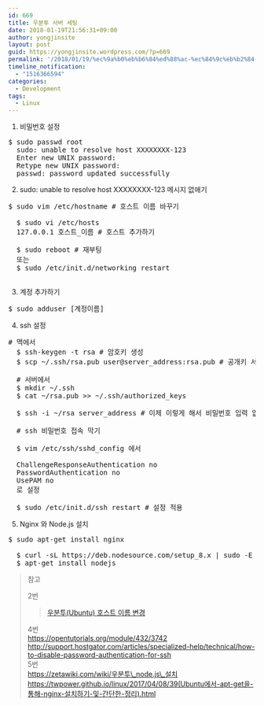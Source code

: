 ```yaml
---
id: 669
title: 우분투 서버 세팅
date: 2018-01-19T21:56:31+09:00
author: yongjinsite
layout: post
guid: https://yongjinsite.wordpress.com/?p=669
permalink: '/2018/01/19/%ec%9a%b0%eb%b6%84%ed%88%ac-%ec%84%9c%eb%b2%84-%ec%84%b8%ed%8c%85/'
timeline_notification:
  - "1516366594"
categories:
  - Development
tags:
  - Linux
---
```

1. 비밀번호 설정

<pre>$ sudo passwd root
  sudo: unable to resolve host XXXXXXXX-123
  Enter new UNIX password: 
  Retype new UNIX password: 
  passwd: password updated successfully
</pre>

2. sudo: unable to resolve host XXXXXXXX-123 메시지 없애기

<pre>$ sudo vim /etc/hostname # 호스트 이름 바꾸기

  $ sudo vi /etc/hosts 
  127.0.0.1 호스트_이름 # 호스트 추가하기

  $ sudo reboot # 재부팅
  또는
  $ sudo /etc/init.d/networking restart
  
</pre>

3. 계정 추가하기

<pre>$ sudo adduser [계정이름]
</pre>

4. ssh 설정

<pre># 맥에서
  $ ssh-keygen -t rsa # 암호키 생성
  $ scp ~/.ssh/rsa.pub user@server_address:rsa.pub # 공개키 서버로 옮기기

  # 서버에서
  $ mkdir ~/.ssh
  $ cat ~/rsa.pub &gt;&gt; ~/.ssh/authorized_keys

  $ ssh -i ~/rsa server_address # 이제 이렇게 해서 비밀번호 입력 없이 접속 가능

  # ssh 비밀번호 접속 막기
  
  $ vim /etc/ssh/sshd_config 에서

  ChallengeResponseAuthentication no
  PasswordAuthentication no
  UsePAM no 
  로 설정

  $ sudo /etc/init.d/ssh restart # 설정 적용
</pre>

5. Nginx 와 Node.js 설치

<pre>$ sudo apt-get install nginx
    
  $ curl -sL https://deb.nodesource.com/setup_8.x | sudo -E bash -
  $ apt-get install nodejs
</pre>

<div>
</div>

> 참고
> 
> 2번
> 
> <blockquote class="wp-embedded-content" data-secret="wPvs2tSApO">
>   <p>
>     <a href="http://sarghis.com/blog/831/">우분투(Ubuntu) 호스트 이름 변경</a>
>   </p>
> </blockquote>
> 
>  
> 4번  
> https://opentutorials.org/module/432/3742  
> http://support.hostgator.com/articles/specialized-help/technical/how-to-disable-password-authentication-for-ssh  
> 5번  
> https://zetawiki.com/wiki/우분투\_node.js\_설치  
> https://twpower.github.io/linux/2017/04/08/39(Ubuntu에서-apt-get을-통해-nginx-설치하기-및-간단한-정리).html